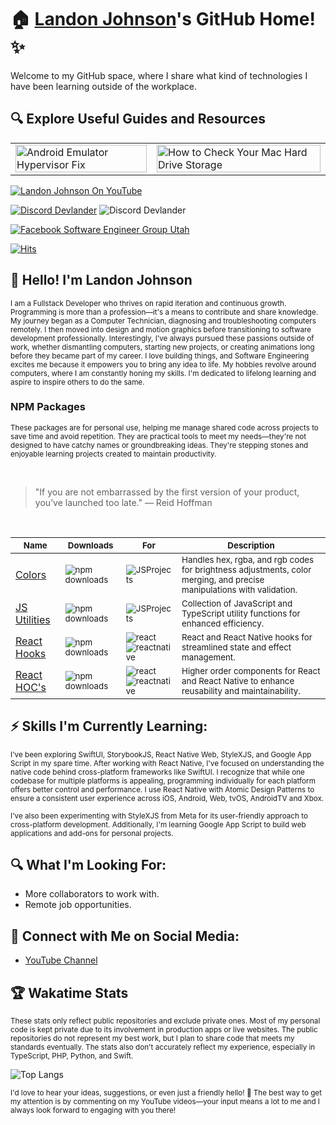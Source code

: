 # 🏠 [Landon Johnson](https://www.linkedin.com/in/landonwjohnson/)'s GitHub Home! ✨

Welcome to my GitHub space, where I share what kind of technologies I have been learning outside of the workplace. 

## 🔍 Explore Useful Guides and Resources

<table>
  <tr>
    <td>
      <a href="https://bit.ly/how-to-fix-android-emulator-hyper-visor" target="_blank">
        <img width="100%" src="https://res.cloudinary.com/landonwebdev/image/upload/v1707770149/thumbnails/android-emulator-hypervisor-fix.png" alt="Android Emulator Hypervisor Fix" />
      </a>
    </td>
    <td>
      <a href="https://bit.ly/how-to-check-your-mac-harddrive-storage" target="_blank">
        <img width="100%" src="https://res.cloudinary.com/landonwebdev/image/upload/v1707770149/thumbnails/how-to-check-your-mac-harddrive-storage.png" alt="How to Check Your Mac Hard Drive Storage" />
      </a>
    </td>
  </tr>
</table>




<a href="https://bit.ly/landonwjohnson-on-youtube" target="_parent"><img src="https://img.shields.io/youtube/channel/views/UCSL8U9S-SurzEYi0eHpXkTg" alt="Landon Johnson On YouTube" style="max-width: 100%;" /></a>

<a href="https://bit.ly/devlander-discord-invite" target="_parent"><img alt="Discord Devlander" src="https://img.shields.io/badge/Discord-Devlander-%235865F2" /></a>
  <img alt="Discord Devlander" src="https://wakatime.com/badge/user/bd50b6c5-e0ca-4937-83b3-ab2d13adbc73.svg" />

<a href="https://bit.ly/fb-web-developers-of-utah" target="_parent"><img src="https://img.shields.io/badge/web%20developers%20of%20utah%20group-grey?style=for-the-badge&logo=facebook&logoSize=small" alt="Facebook Software Engineer Group Utah"  /></a>




[![Hits](https://hits.sh/github.com/landonwjohnson/landonwjohnson.svg?label=Profile%20Views)](https://hits.sh/github.com/landonwjohnson/landonwjohnson/)

## 👋 Hello! I'm Landon Johnson

<sub>
I am a Fullstack Developer who thrives on rapid iteration and continuous growth. Programming is more than a profession—it's a means to contribute and share knowledge. My journey began as a Computer Technician, diagnosing and troubleshooting computers remotely. I then moved into design and motion graphics before transitioning to software development professionally. Interestingly, I've always pursued these passions outside of work, whether dismantling computers, starting new projects, or creating animations long before they became part of my career.
</sub>

<sub>
I love building things, and Software Engineering excites me because it empowers you to bring any idea to life. My hobbies revolve around computers, where I am constantly honing my skills. I'm dedicated to lifelong learning and aspire to inspire others to do the same.
</sub>

### NPM Packages

<sub>These packages are for personal use, helping me manage shared code across projects to save time and avoid repetition. They are practical tools to meet my needs—they're not designed to have catchy names or groundbreaking ideas. They're stepping stones and enjoyable learning projects created to maintain productivity. </sub>

<br />

> "If you are not embarrassed by the first version of your product, you’ve launched too late." — Reid Hoffman

<br />

| <sub>Name</sub>                                                      | <sub>Downloads</sub>                                                                                        | <sub>For</sub>                                                                                        | <sub>Description</sub>                                                                                                                     |
|----------------------------------------------------------------------|-------------------------------------------------------------------------------------------------------------|-------------------------------------------------------------------------------------------------------|--------------------------------------------------------------------------------------------------------------------------------------------|
| [Colors](https://devlander-colors.netlify.app)                       | <sub>![npm downloads](https://img.shields.io/npm/dm/@devlander/colors.svg)</sub>                            | <sub>![JSProjects](https://img.shields.io/badge/JSProjects-d5b931)</sub>                              | <sub>Handles hex, rgba, and rgb codes for brightness adjustments, color merging, and precise manipulations with validation.</sub>          |
| [JS Utilities](https://devlander-utils.netlify.app)                  | <sub>![npm downloads](https://img.shields.io/npm/dm/@devlander/utils.svg)</sub>                             | <sub>![JSProjects](https://img.shields.io/badge/JSProjects-d5b931)</sub>                              | <sub>Collection of JavaScript and TypeScript utility functions for enhanced efficiency.</sub>                                               |
| [React Hooks](https://devlander-react-hooks.netlify.app)             | <sub>![npm downloads](https://img.shields.io/npm/dm/@devlander/hooks.svg)</sub>                             | <sub>![react](https://img.shields.io/badge/react-8A2BE2) <br> ![reactnative](https://img.shields.io/badge/reactnative-357da1)</sub>        | <sub>React and React Native hooks for streamlined state and effect management.</sub>                                                       |
| [React HOC's](https://bit.ly/devlander-higher-order-components-github) | <sub>![npm downloads](https://img.shields.io/npm/dm/@devlander/higher-order-components.svg)</sub>           | <sub>![react](https://img.shields.io/badge/react-8A2BE2) <br> ![reactnative](https://img.shields.io/badge/reactnative-357da1)</sub>        | <sub>Higher order components for React and React Native to enhance reusability and maintainability.</sub>                                  |



## ⚡ Skills I'm Currently Learning:
<sub>
I've been exploring SwiftUI, StorybookJS, React Native Web, StyleXJS, and Google App Script in my spare time. After working with React Native, I've focused on understanding the native code behind cross-platform frameworks like SwiftUI. I recognize that while one codebase for multiple platforms is appealing, programming individually for each platform offers better control and performance. I use React Native with Atomic Design Patterns to ensure a consistent user experience across iOS, Android, Web, tvOS, AndroidTV and Xbox.</sub>

<sub>I've also been experimenting with StyleXJS from Meta for its user-friendly approach to cross-platform development. Additionally, I'm learning Google App Script to build web applications and add-ons for personal projects. </sub>

## 🔍 What I'm Looking For:

- More collaborators to work with.
- Remote job opportunities.

## 📢 Connect with Me on Social Media:

- [YouTube Channel](https://bit.ly/47otldB)

## 🏆 Wakatime Stats
<sub>These stats only reflect public repositories and exclude private ones. Most of my personal code is kept private due to its involvement in production apps or live websites. The public repositories do not represent my best work, but I plan to share code that meets my standards eventually. The stats also don't accurately reflect my experience, especially in TypeScript, PHP, Python, and Swift.</sub>

![Top Langs](https://github-readme-stats.vercel.app/api/top-langs/?username=landonwjohnson&layout=compact)

<sub>I'd love to hear your ideas, suggestions, or even just a friendly hello! 🚀 The best way to get my attention is by commenting on my YouTube videos—your input means a lot to me and I always look forward to engaging with you there!</sub>
